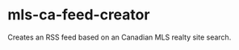 mls-ca-feed-creator
===================

Creates an RSS feed based on an Canadian MLS realty site search.